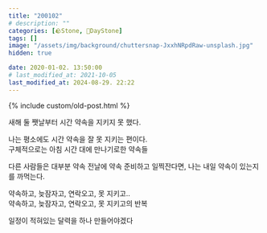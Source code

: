 ```yaml
---
title: "200102"
# description: ""
categories: [🪨Stone, 🌱DayStone]
tags: []
image: "/assets/img/background/chuttersnap-JxxhNRpdRaw-unsplash.jpg"
hidden: true

date: 2020-01-02. 13:50:00
# last_modified_at: 2021-10-05
last_modified_at: 2024-08-29. 22:22
---
```


{% include custom/old-post.html %}

새해 둘 쨋날부터 시간 약속을 지키지 못 했다.  

나는 평소에도 시간 약속을 잘 못 지키는 편이다.  
구체적으로는 아침 시간 대에 만나기로한 약속들  

다른 사람들은 대부분 약속 전날에 약속 준비하고 일찍잔다면, 나는 내일 약속이 있는지를 까먹는다.  

약속하고, 늦잠자고, 연락오고, 못 지키고..  
약속하고, 늦잠자고, 연락오고, 못 지키고의 반복  

일정이 적혀있는 달력을 하나 만들어야겠다  
